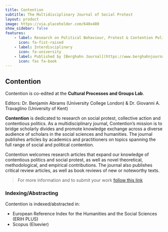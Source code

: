 ```yaml
---
title: Contention
subtitle: The Multidisciplinary Journal of Social Protest
layout: product
image: https://via.placeholder.com/640x480
show_sidebar: false
features:
    - label: Research on Political Behaviour, Protest & Contention Politics
      icon: fa-fist-raised
    - label: Interdisciplinary
      icon: fa-university
    - label: Published by [Berghahn Journal](https://www.berghahnjournals.com/view/journals/contention/contention-overview.xml?tab_body=About)
      icon: fas fa-book
---
```


## Contention
Contention is co-edited at the **Cultural Processes and Groups Lab**.

Editors: Dr. Benjamin Abrams (University College London) & Dr. Giovanni A. Travaglino (University of Kent)

**Contention** is dedicated to research on social protest, collective action and contentious politics. As a multidisciplinary journal, Contention’s mission is to bridge scholarly divides and promote knowledge exchange across a diverse audience of scholars in the social sciences and humanities. The journal publishes articles by academics and practitioners on topics spanning the full range of social and political contention.

Contention welcomes research articles that expand our knowledge of contentious politics and social protest, as well as novel theoretical, methodological, and empirical contributions. The journal also publishes critical review articles, as well as book reviews of new or noteworthy texts.

> For more information and to submit your work [follow this link](https://www.berghahnjournals.com/view/journals/contention/contention-overview.xml?tab_body=About)

### Indexing/Abstracting

Contention is indexed/abstracted in:

- European Reference Index for the Humanities and the Social Sciences (ERIH PLUS)
- Scopus (Elsevier)
